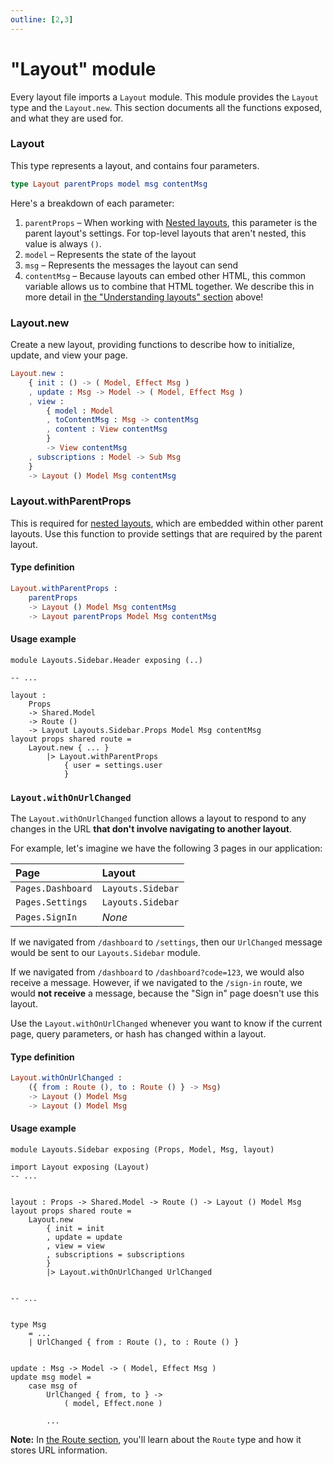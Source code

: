 ```yaml
---
outline: [2,3]
---
```


# "Layout" module

Every layout file imports a `Layout` module. This module provides the `Layout` type and the `Layout.new`. This section documents all the functions exposed, and what they are used for.

### Layout

This type represents a layout, and contains four parameters. 

```elm
type Layout parentProps model msg contentMsg
```

Here's a breakdown of each parameter:

1. `parentProps` – When working with [Nested layouts](/concepts/layouts#nested-layouts), this parameter is the parent layout's settings. For top-level layouts that aren't nested, this value is always `()`.
2. `model` – Represents the state of the layout
3. `msg` – Represents the messages the layout can send
4. `contentMsg` – Because layouts can embed other HTML, this common variable allows us to combine that HTML together. We describe this in more detail in [the "Understanding layouts" section](/concepts/layouts#understanding-layouts) above!

### Layout.new

Create a new layout, providing functions to describe how to initialize, update, and view your page.

```elm
Layout.new :
    { init : () -> ( Model, Effect Msg )
    , update : Msg -> Model -> ( Model, Effect Msg )
    , view :
        { model : Model
        , toContentMsg : Msg -> contentMsg
        , content : View contentMsg
        }
        -> View contentMsg
    , subscriptions : Model -> Sub Msg
    }
    -> Layout () Model Msg contentMsg
```

### Layout.withParentProps

This is required for [nested layouts](/concepts/layouts#nested-layouts), which are embedded within other parent layouts. Use this function to provide settings that are required by the parent layout.

#### Type definition

```elm
Layout.withParentProps :
    parentProps
    -> Layout () Model Msg contentMsg
    -> Layout parentProps Model Msg contentMsg
```

#### Usage example

```elm{12-14}
module Layouts.Sidebar.Header exposing (..)

-- ...

layout :
    Props
    -> Shared.Model
    -> Route ()
    -> Layout Layouts.Sidebar.Props Model Msg contentMsg
layout props shared route =
    Layout.new { ... }
        |> Layout.withParentProps
            { user = settings.user 
            }
```


### `Layout.withOnUrlChanged`

The `Layout.withOnUrlChanged` function allows a layout to respond to any changes in the URL __that don't involve navigating to another layout__.

For example, let's imagine we have the following 3 pages in our application:

Page | Layout
:-- | :--
`Pages.Dashboard` | `Layouts.Sidebar`
`Pages.Settings` | `Layouts.Sidebar`
`Pages.SignIn` | _None_

If we navigated from `/dashboard` to `/settings`, then our `UrlChanged` message would be sent to our `Layouts.Sidebar` module. 

If we navigated from `/dashboard` to `/dashboard?code=123`, we would also receive a message. However, if we navigated to the `/sign-in` route, we would __not receive__ a message, because the "Sign in" page doesn't use this layout.

Use the `Layout.withOnUrlChanged` whenever you want to know if the current page, query parameters, or hash has changed within a layout.


#### Type definition

```elm
Layout.withOnUrlChanged :
    ({ from : Route (), to : Route () } -> Msg)
    -> Layout () Model Msg
    -> Layout () Model Msg
```

#### Usage example

```elm{15,23,29-30}
module Layouts.Sidebar exposing (Props, Model, Msg, layout)

import Layout exposing (Layout)
-- ...


layout : Props -> Shared.Model -> Route () -> Layout () Model Msg
layout props shared route =
    Layout.new
        { init = init
        , update = update
        , view = view
        , subscriptions = subscriptions
        }
        |> Layout.withOnUrlChanged UrlChanged


-- ...


type Msg
    = ...
    | UrlChanged { from : Route (), to : Route () }


update : Msg -> Model -> ( Model, Effect Msg )
update msg model =
    case msg of
        UrlChanged { from, to } ->
            ( model, Effect.none )

        ...
```

__Note:__ In [the Route section](./route), you'll learn about the `Route` type and how it stores URL information.
